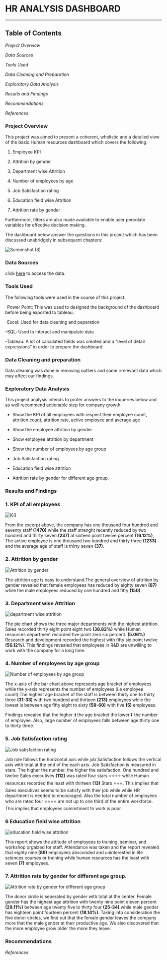 # HR ANALYSIS DASHBOARD
---

## Table of Contents

*Project Overview*

*Data Sources*

*Tools Used*

*Data Cleaning and Preparation*

*Exploratory Data Analysis*

*Results and Findings*

*Recommendations*

*References*

### Project Overview

This project was aimed to present a coherent, wholistic and a detailed view of the basic Human resources dashboard which covers the following: 

1. Employee KPI
   
2. Attrition by gender
   
3. Department wise Attrition

4. Number of employees by age

5. Job Satisfaction rating

6. Education  field wise Attrition

7. Attrition rate by gender

   
Furthermore, filters are also made available to enable user percolate variables for effective decision making.

The dashboard below answer the questions in this project which has been discussed unabridgely in subsequent chapters:

![Screenshot (8)](https://github.com/Timothygbenga/HR-Analytics-Dashboard/assets/154624761/5ec5653e-87f2-46f0-8b1a-c0d46811ab9e)


### Data Sources
click [here](https://docs.google.com/spreadsheets/d/1-1Ldoe-DwZTL77tdMtRgZAIzeAzs0jh3/edit#gid=2089618187) to access the data.

### Tools Used

The following tools were used in the course of this project:

-Power Point: This was used to designed the background of the dashboard before being exported to tableau.

-Excel: Used for data cleaning and peparation 

-SQL: Used to interact and manipulate data

-Tableau: A lot of calculated fields was created and a "level of detail expressions" in order to prepare the dashboard.

### Data Cleaning and preparation 
Data cleaning was done in removing outliers and some irrelevant data which may affect our findings.

### Exploratory Data Analysis
This project analysis intends to profer answers to the inqueries below and as well recommend actionable step for company growth:

- Show the KPI of all employees with respect their employee count, attrition count, attrition rate, active employee and average age

- Show the employee attrition by gender

- Show employee attrition by department

- Show the number of employees by age group

- Job Satisfaction rating

- Education field wise attrition

- Attrition rate by gender for different age group.
  
### Results and Findings

### 1. KPI of all employees

![K{I](https://github.com/Timothygbenga/HR-Analytics-Dashboard/assets/154624761/fe3a1e11-09af-4d4e-93d9-0c0b23c6d76c)

From the excerpt above, the company has one thousand four hundred and seventy staff **(1470)** while the staff strenght recently reduced by two hundred and thirty seven **(237)** at sixteen point twelve percent **(16.12%)**, The active employee is one thousand two hundred and thirty three **(1233)** and the average age of staff is thirty seven **(37)**.

### 2. Attrition by gender

![Attrition by gender](https://github.com/Timothygbenga/HR-Analytics-Dashboard/assets/154624761/88bd901c-1667-48e8-8a63-b40fe1e6efc8)

The attrition age is easy to understand.The general overview of attrition by gender revealed that female employees has reduced by eighty seven  **(87)** while the male employees reduced by one hundred and fifty **(150)**.

### 3. Department wise Attrition

![department wise attrition](https://github.com/Timothygbenga/HR-Analytics-Dashboard/assets/154624761/8e2b8a07-151b-4080-9cbe-67d837dd4d8a)

The pie chart shows the three major departments with the highest attrition. Sales recorded thirty eight point eight two **(38.82%)** while Human resources department recorded five point zero six percent. **(5.06%)** Research and development recorded the highest with fifty six point twelve **(56.12%)**. This findings revealed that employees in R&D are unwilling to work with the company for a long time. 


### 4. Number of employees by age group

![Number of employees by age group](https://github.com/Timothygbenga/HR-Analytics-Dashboard/assets/154624761/d5e97c2d-59d0-45c0-b30d-3d0869526eb4)

The x-axis of the bar chart above represents age bracket of employees while the y-axis represents the number of employees (i.e employee count).The highest age bracket of the staff is between thirty one to thirty three **(31-33)** with two hundred and thirteen **(213)** employees while the lowest is between age fifty eight to sixty **(58-60)** with five **(5)** employees. 

Findings revealed that the higher ⏫ the age bracket the lower ⏬ the number of employee. Also, large number of employees falls between age thirty one to thirty three.

### 5. Job Satisfaction rating

![Job satisfaction rating](https://github.com/Timothygbenga/HR-Analytics-Dashboard/assets/154624761/60fd8607-b968-45e5-bb07-80c22654e1b5)

Job role follows the horizontal axis while job Satisfaction follows the vertical axis with total at the end of the each axis.
Job Satisfaction is measured in stars. The higher the number, the higher the satisfaction. One hundred and twelve Sales executives **(112)** was rated four stars ⭐⭐⭐⭐ while  Human resources recorded the least with thirteen **(13)** Stars ⭐⭐⭐. This implies that Sales executives seems to be satisfy with their job while while HR department is needed to encouraged. Also the total number of employees who are rated four ⭐⭐⭐⭐ are  not up to one third of the entire workforce. This implies that employees commitment to work is poor.

### 6 Education field wise attrition 

![education field wise attrition](https://github.com/Timothygbenga/HR-Analytics-Dashboard/assets/154624761/6bb36482-414d-43bd-9848-4ab7c1894294)

This report shows the attitude of employees to training, seminar, and workshop orgaized for staff. Attendance was taken and the report revealed that eighty nine **(89)** employees absconded and uninterested in life sciences courses or training while human resources has the least with seven **(7)** employees.  

### 7. Attrition rate by gender for different age group.

![Attrition rate by gender for different age group](https://github.com/Timothygbenga/HR-Analytics-Dashboard/assets/154624761/742ed68f-c311-4983-8abd-2a67e3e80ff6)

The donor circle is seperated by gender with total at the center. Female gender has the highest age attrition with twenty nine point eleven percent **(29.11%)** between age twenty five to thirty four **(25-34)** while male gender has eighteen point fourteen percent **(18.14%)**. Taking into consideration the five donor circles, we find out that the female gender leaves the company more that the male gender at their productive age. We also discovered  that the more employee grow older the more they leave.


### Recommendations


*References*
